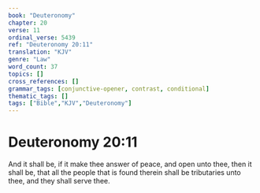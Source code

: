```yaml
---
book: "Deuteronomy"
chapter: 20
verse: 11
ordinal_verse: 5439
ref: "Deuteronomy 20:11"
translation: "KJV"
genre: "Law"
word_count: 37
topics: []
cross_references: []
grammar_tags: [conjunctive-opener, contrast, conditional]
thematic_tags: []
tags: ["Bible","KJV","Deuteronomy"]
---
```


# Deuteronomy 20:11

And it shall be, if it make thee answer of peace, and open unto thee, then it shall be, that all the people that is found therein shall be tributaries unto thee, and they shall serve thee.
